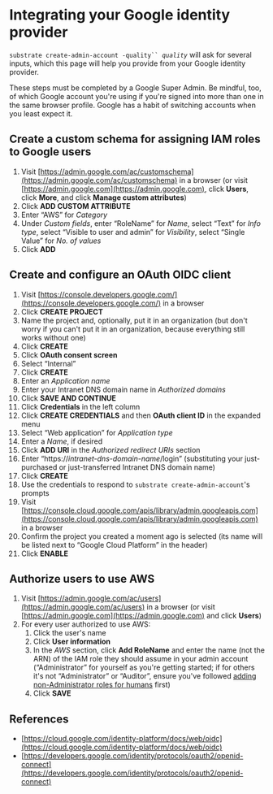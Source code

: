 # Integrating your Google identity provider

`substrate create-admin-account -quality`` `_`quality`_ will ask for several inputs, which this page will help you provide from your Google identity provider.

These steps must be completed by a Google Super Admin. Be mindful, too, of which Google account you're using if you're signed into more than one in the same browser profile. Google has a habit of switching accounts when you least expect it.

## Create a custom schema for assigning IAM roles to Google users

1. Visit [https://admin.google.com/ac/customschema](https://admin.google.com/ac/customschema) in a browser (or visit [https://admin.google.com](https://admin.google.com), click **Users**, click **More**, and click **Manage custom attributes**)
2. Click **ADD CUSTOM ATTRIBUTE**
3. Enter “AWS” for _Category_
4. Under _Custom fields_, enter “RoleName” for _Name_, select “Text” for _Info type_, select “Visible to user and admin” for _Visibility_, select “Single Value” for _No. of values_
5. Click **ADD**

## Create and configure an OAuth OIDC client

1. Visit [https://console.developers.google.com/](https://console.developers.google.com/) in a browser
2. Click **CREATE PROJECT**
3. Name the project and, optionally, put it in an organization (but don't worry if you can't put it in an organization, because everything still works without one)
4. Click **CREATE**
5. Click **OAuth consent screen**
6. Select “Internal”
7. Click **CREATE**
8. Enter an _Application name_
9. Enter your Intranet DNS domain name in _Authorized domains_
10. Click **SAVE AND CONTINUE**
11. Click **Credentials** in the left column
12. Click **CREATE CREDENTIALS** and then **OAuth client ID** in the expanded menu
13. Select “Web application” for _Application type_
14. Enter a _Name_, if desired
15. Click **ADD URI** in the _Authorized redirect URIs_ section
16. Enter “https://_intranet-dns-domain-name_/login” (substituting your just-purchased or just-transferred Intranet DNS domain name)
17. Click **CREATE**
18. Use the credentials to respond to `substrate create-admin-account`'s prompts
19. Visit [https://console.cloud.google.com/apis/library/admin.googleapis.com](https://console.cloud.google.com/apis/library/admin.googleapis.com) in a browser
20. Confirm the project you created a moment ago is selected (its name will be listed next to “Google Cloud Platform” in the header)
21. Click **ENABLE**

## Authorize users to use AWS

1. Visit [https://admin.google.com/ac/users](https://admin.google.com/ac/users) in a browser (or visit [https://admin.google.com](https://admin.google.com) and click **Users**)
2. For every user authorized to use AWS:
   1. Click the user's name
   2. Click **User information**
   3. In the _AWS_ section, click **Add RoleName** and enter the name (not the ARN) of the IAM role they should assume in your admin account (“Administrator” for yourself as you're getting started; if for others it's not “Administrator” or “Auditor”, ensure you've followed [adding non-Administrator roles for humans](https://github.com/src-bin/substrate-manual/blob/main/adding-non-administrator-roles-for-humans/README.md) first)
   4. Click **SAVE**

## References

* [https://cloud.google.com/identity-platform/docs/web/oidc](https://cloud.google.com/identity-platform/docs/web/oidc)
* [https://developers.google.com/identity/protocols/oauth2/openid-connect](https://developers.google.com/identity/protocols/oauth2/openid-connect)
